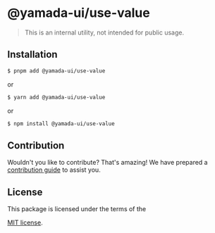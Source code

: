 # @yamada-ui/use-value

> This is an internal utility, not intended for public usage.

## Installation

```sh
$ pnpm add @yamada-ui/use-value
```

or

```sh
$ yarn add @yamada-ui/use-value
```

or

```sh
$ npm install @yamada-ui/use-value
```

## Contribution

Wouldn't you like to contribute? That's amazing! We have prepared a [contribution guide](https://github.com/hirotomoyamada/yamada-ui/blob/main/CONTRIBUTING.md) to assist you.

## License

This package is licensed under the terms of the

[MIT license](https://github.com/hirotomoyamada/yamada-ui/blob/main/LICENSE).
